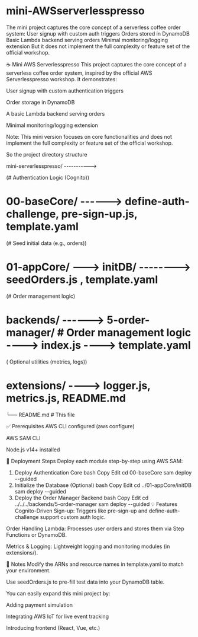 # mini-AWSserverlesspresso
The mini project captures the core concept of a serverless coffee order system:  User signup with custom auth triggers  Orders stored in DynamoDB  Basic Lambda backend serving orders  Minimal monitoring/logging extension  But it does not implement the full complexity or feature set of the official workshop.

☕️ Mini AWS Serverlesspresso
This project captures the core concept of a serverless coffee order system, inspired by the official AWS Serverlesspresso workshop. It demonstrates:

User signup with custom authentication triggers

Order storage in DynamoDB

A basic Lambda backend serving orders

Minimal monitoring/logging extension

Note: This mini version focuses on core functionalities and does not implement the full complexity or feature set of the official workshop.


So the project directory structure

mini-serverlesspresso/ ----------->  

(# Authentication Logic (Cognito))
# 00-baseCore/    ------>              define-auth-challenge,  pre-sign-up.js, template.yaml


(# Seed initial data (e.g., orders))
# 01-appCore/ ---> initDB/               -------->               seedOrders.js ,   template.yaml


(# Order management logic)
# backends/ ------>  5-order-manager/              # Order management logic ----> index.js  ---->       template.yaml


( Optional utilities (metrics, logs))
# extensions/                   ---->   logger.js,    metrics.js,    README.md



└── README.md                         # This file


✅ Prerequisites
AWS CLI configured (aws configure)

AWS SAM CLI

Node.js v14+ installed

🔧 Deployment Steps
Deploy each module step-by-step using AWS SAM:

1. Deploy Authentication Core
bash
Copy
Edit
cd 00-baseCore
sam deploy --guided
2. Initialize the Database (Optional)
bash
Copy
Edit
cd ../01-appCore/initDB
sam deploy --guided
3. Deploy the Order Manager Backend
bash
Copy
Edit
cd ../../../backends/5-order-manager
sam deploy --guided
💡 Features
Cognito-Driven Sign-up: Triggers like pre-sign-up and define-auth-challenge support custom auth logic.

Order Handling Lambda: Processes user orders and stores them via Step Functions or DynamoDB.

Metrics & Logging: Lightweight logging and monitoring modules (in extensions/).

📌 Notes
Modify the ARNs and resource names in template.yaml to match your environment.

Use seedOrders.js to pre-fill test data into your DynamoDB table.

You can easily expand this mini project by:

Adding payment simulation

Integrating AWS IoT for live event tracking

Introducing frontend (React, Vue, etc.)
